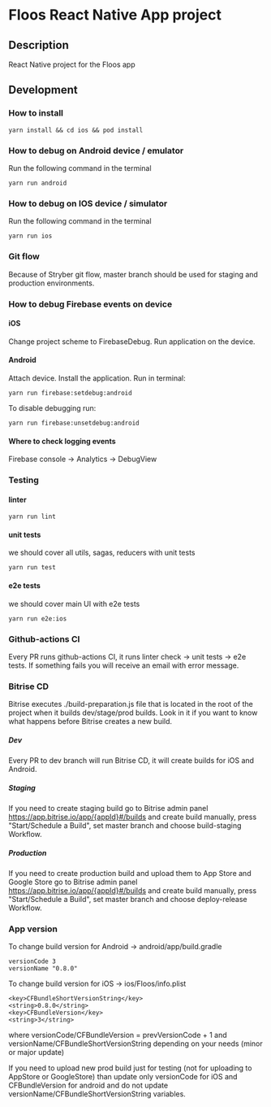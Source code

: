 # Floos React Native App project #

## Description ##

React Native project for the Floos app

## Development ##

### How to install ###

```shell script
yarn install && cd ios && pod install
```

### How to debug on Android device / emulator ###

Run the following command in the terminal

```shell script
yarn run android
```

### How to debug on IOS device / simulator ###

Run the following command in the terminal

```shell script
yarn run ios
```

### Git flow ###

Because of Stryber git flow, master branch should be used for staging and production environments.

### How to debug Firebase events on device ###
#### iOS ####
Change project scheme to FirebaseDebug. Run application on the device.
#### Android ####
Attach device. Install the application. Run in terminal:
```
yarn run firebase:setdebug:android
```
To disable debugging run:
```
yarn run firebase:unsetdebug:android
```
#### Where to check logging events ####
Firebase console -> Analytics -> DebugView

### Testing ###

#### linter ####

```shell script
yarn run lint
```

#### unit tests ####
we should cover all utils, sagas, reducers with unit tests

```shell script
yarn run test
```

#### e2e tests ####
we should cover main UI with e2e tests

```shell script
yarn run e2e:ios
```

### Github-actions CI ###

Every PR runs github-actions CI, it runs linter check -> unit tests -> e2e tests. If something fails you will receive an email with error message.

### Bitrise CD ###

Bitrise executes ./build-preparation.js file that is located in the root of the project when it builds dev/stage/prod builds.
Look in it if you want to know what happens before Bitrise creates a new build.

##### Dev #####

Every PR to dev branch will run Bitrise CD, it will create builds for iOS and Android.

##### Staging #####

If you need to create staging build go to Bitrise admin panel https://app.bitrise.io/app/{appId}#/builds and create build manually,
press "Start/Schedule a Build", set master branch and choose build-staging Workflow.

##### Production #####

If you need to create production build and upload them to App Store and Google Store go to Bitrise admin panel https://app.bitrise.io/app/{appId}#/builds and create build manually,
press "Start/Schedule a Build", set master branch and choose deploy-release Workflow.

### App version ###

To change build version for Android -> android/app/build.gradle
```
versionCode 3
versionName "0.8.0"
```
To change build version for iOS -> ios/Floos/info.plist
```
<key>CFBundleShortVersionString</key>
<string>0.8.0</string>
<key>CFBundleVersion</key>
<string>3</string>
```
where versionCode/CFBundleVersion = prevVersionCode + 1 and versionName/CFBundleShortVersionString depending on your needs (minor or major update)

If you need to upload new prod build just for testing (not for uploading to AppStore or GoogleStore) than update only versionCode for iOS and CFBundleVersion for android and do not update versionName/CFBundleShortVersionString variables.
